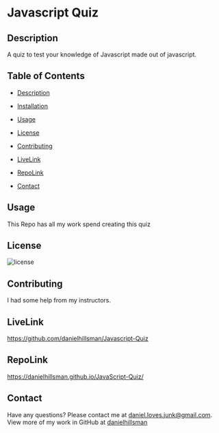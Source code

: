 # Javascript Quiz

## Description
A quiz to test your knowledge of Javascript made out of javascript.


## Table of Contents
* [Description](#description)
- [Installation](#installation)
* [Usage](#usage)
- [License](#license)
* [Contributing](#contributing)
- [LiveLink](#livelink)
* [RepoLink](#repolink)
- [Contact](#contact)

## Usage

This Repo has all my work spend creating this quiz

## License
![license](https://img.shields.io/static/v1?label=license&message=Unlicense&color=success)

## Contributing

I had some help from my instructors.

## LiveLink
https://github.com/danielhillsman/Javascript-Quiz

## RepoLink
 https://danielhillsman.github.io/JavaScript-Quiz/

## Contact
Have any questions? Please contact me at [daniel.loves.junk@gmail.com](mailto:daniel.loves.junk@gmail.com). View more of my work in GitHub at [danielhillsman](https://github.com/danielhillsman)
